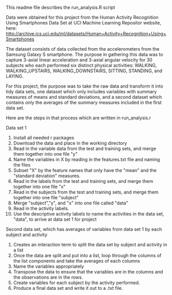 This readme file describes the run_analysis.R script

Data were obtained for this project from the Human Activity Recognition Using Smartphones Data Set at UCI Machine Learning Repositor website, here: http://archive.ics.uci.edu/ml/datasets/Human+Activity+Recognition+Using+Smartphones

The dataset consists of data collected from the accelerometers from the Samsung Galaxy S smartphone. The purpose in gathering this data was to capture 3-axial linear acceleration and 3-axial angular velocity for 30 subjects who each performed six distinct physical activities: WALKING, WALKING_UPSTAIRS, WALKING_DOWNSTAIRS, SITTING, STANDING, and LAYING.

For this project, the purpose was to take the raw data and transform it into tidy data sets, one dataset which only includes variables with summary measures of means and standard deviations, and a second dataset which contains only the averages of the summary measures included in the first data set. 

Here are the steps in that process which are written in run_analysis.r

Data set 1
1. Install all needed r packages
2. Download the data and place in the working directory
3. Read in the variable data from the test and training sets, and merge them together into one file "y"
4. Name the variables in X by reading in the features.txt file and naming the files
5. Subset "X" by the feature names that only have the "mean" and the "standard deviation" measures.
6. Read in the labels from the test and training sets, and merge them together into one file "x"
7. Read in the subjects from the test and training sets, and merge them together into one file "subject"
8. Merge "subject","y", and "x" into one file called "data"
9. Read in the activity labels.
10. Use the descriptive activity labels to name the activities in the data set, "data", to arrive at data set 1 for project

Second data set, which has averages of variables from data set 1 by each subject and activity
1. Creates an interaction term to split the data set by subject and activity in a list
2. Once the data are split and put into a list, loop through the columns of the list components and take the averages of each columns
3. Name the variables appropriately 
4. Transpose the data to ensure that the variables are in the columns and the observations are in the rows.
5. Create variables for each subject by the activity performed.
6. Produce a final data set and write it out to a .txt file. 
 
